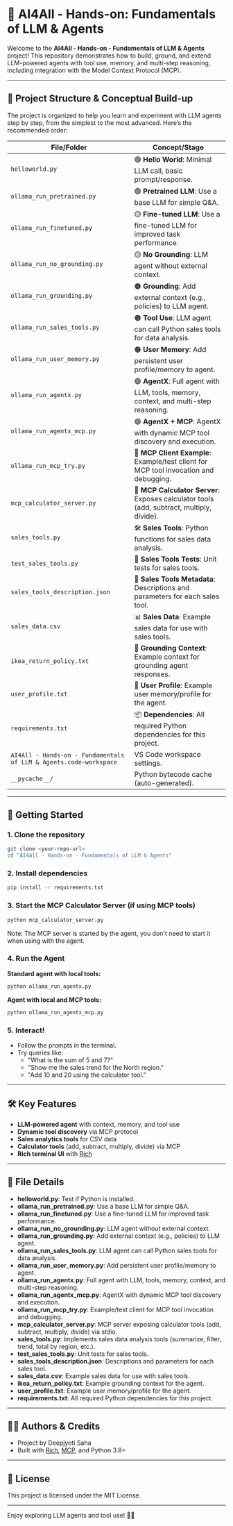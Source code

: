 # 🤖 AI4All - Hands-on: Fundamentals of LLM & Agents

Welcome to the **AI4All - Hands-on - Fundamentals of LLM & Agents** project! This repository demonstrates how to build, ground, and extend LLM-powered agents with tool use, memory, and multi-step reasoning, including integration with the Model Context Protocol (MCP).

---


## 📂 Project Structure & Conceptual Build-up

The project is organized to help you learn and experiment with LLM agents step by step, from the simplest to the most advanced. Here’s the recommended order:

| File/Folder                        | Concept/Stage                                                                                 |
|------------------------------------|----------------------------------------------------------------------------------------------|
| `helloworld.py`                    | 🟢 **Hello World**: Minimal LLM call, basic prompt/response.                                 |
| `ollama_run_pretrained.py`         | 🟢 **Pretrained LLM**: Use a base LLM for simple Q&A.                                        |
| `ollama_run_finetuned.py`          | 🟡 **Fine-tuned LLM**: Use a fine-tuned LLM for improved task performance.                   |
| `ollama_run_no_grounding.py`       | 🟡 **No Grounding**: LLM agent without external context.                                     |
| `ollama_run_grounding.py`          | 🟠 **Grounding**: Add external context (e.g., policies) to LLM agent.                        |
| `ollama_run_sales_tools.py`        | 🟠 **Tool Use**: LLM agent can call Python sales tools for data analysis.                    |
| `ollama_run_user_memory.py`        | 🟠 **User Memory**: Add persistent user profile/memory to agent.                             |
| `ollama_run_agentx.py`             | 🟣 **AgentX**: Full agent with LLM, tools, memory, context, and multi-step reasoning.        |
| `ollama_run_agentx_mcp.py`         | 🟣 **AgentX + MCP**: AgentX with dynamic MCP tool discovery and execution.                   |
| `ollama_run_mcp_try.py`            | 🧪 **MCP Client Example**: Example/test client for MCP tool invocation and debugging.         |
| `mcp_calculator_server.py`         | 🧮 **MCP Calculator Server**: Exposes calculator tools (add, subtract, multiply, divide).    |
| `sales_tools.py`                   | 🛠️ **Sales Tools**: Python functions for sales data analysis.                               |
| `test_sales_tools.py`              | 🧪 **Sales Tools Tests**: Unit tests for sales tools.                                        |
| `sales_tools_description.json`     | 📝 **Sales Tools Metadata**: Descriptions and parameters for each sales tool.                |
| `sales_data.csv`                   | 📊 **Sales Data**: Example sales data for use with sales tools.                              |
| `ikea_return_policy.txt`           | 📄 **Grounding Context**: Example context for grounding agent responses.                     |
| `user_profile.txt`                 | 👤 **User Profile**: Example user memory/profile for the agent.                              |
| `requirements.txt`                 | 📦 **Dependencies**: All required Python dependencies for this project.                      |
| `AI4All - Hands-on - Fundamentals of LLM & Agents.code-workspace` | VS Code workspace settings.                             |
| `__pycache__/`                     | Python bytecode cache (auto-generated).                                                      |


---

## 🚀 Getting Started

### 1. Clone the repository
```bash
git clone <your-repo-url>
cd "AI4All - Hands-on - Fundamentals of LLM & Agents"
```

### 2. Install dependencies
```bash
pip install -r requirements.txt
```

### 3. Start the MCP Calculator Server (if using MCP tools)
```bash
python mcp_calculator_server.py
```
Note: The MCP server is started by the agent, you don't need to start it when using with the agent.

### 4. Run the Agent
 **Standard agent with local tools:**
  ```bash
  python ollama_run_agentx.py
  ```
 **Agent with local and MCP tools:**
  ```bash
  python ollama_run_agentx_mcp.py
  ```

### 5. Interact!
- Follow the prompts in the terminal.
- Try queries like:
  - "What is the sum of 5 and 7?"
  - "Show me the sales trend for the North region."
  - "Add 10 and 20 using the calculator tool."

---

## 🛠️ Key Features
- **LLM-powered agent** with context, memory, and tool use
- **Dynamic tool discovery** via MCP protocol
- **Sales analytics tools** for CSV data
- **Calculator tools** (add, subtract, multiply, divide) via MCP
- **Rich terminal UI** with [Rich](https://github.com/Textualize/rich)

---


## 📄 File Details

- **helloworld.py**: Test if Python is installed.
- **ollama_run_pretrained.py**: Use a base LLM for simple Q&A.
- **ollama_run_finetuned.py**: Use a fine-tuned LLM for improved task performance.
- **ollama_run_no_grounding.py**: LLM agent without external context.
- **ollama_run_grounding.py**: Add external context (e.g., policies) to LLM agent.
- **ollama_run_sales_tools.py**: LLM agent can call Python sales tools for data analysis.
- **ollama_run_user_memory.py**: Add persistent user profile/memory to agent.
- **ollama_run_agentx.py**: Full agent with LLM, tools, memory, context, and multi-step reasoning.
- **ollama_run_agentx_mcp.py**: AgentX with dynamic MCP tool discovery and execution.
- **ollama_run_mcp_try.py**: Example/test client for MCP tool invocation and debugging.
- **mcp_calculator_server.py**: MCP server exposing calculator tools (add, subtract, multiply, divide) via stdio.
- **sales_tools.py**: Implements sales data analysis tools (summarize, filter, trend, total by region, etc.).
- **test_sales_tools.py**: Unit tests for sales tools.
- **sales_tools_description.json**: Descriptions and parameters for each sales tool.
- **sales_data.csv**: Example sales data for use with sales tools.
- **ikea_return_policy.txt**: Example grounding context for the agent.
- **user_profile.txt**: Example user memory/profile for the agent.
- **requirements.txt**: All required Python dependencies for this project.

---

## 🧑‍💻 Authors & Credits
- Project by Deepjyoti Saha
- Built with [Rich](https://github.com/Textualize/rich), [MCP](https://github.com/microsoft/mcp), and Python 3.8+

---

## 📜 License
This project is licensed under the MIT License.

---

Enjoy exploring LLM agents and tool use! 🤖✨
